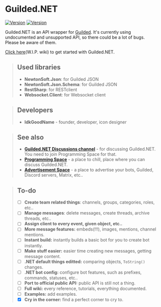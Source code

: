 # Guilded.NET

[![Version](https://img.shields.io/badge/Version-0.0.1-red?style=for-the-badge)](https://github.com/IdkGoodName/Guilded.NET) [![Version](https://img.shields.io/badge/Version-Alpha-red?style=for-the-badge)](https://github.com/IdkGoodName/Guilded.NET)

Guilded.NET is an API wrapper for [Guilded](https://guilded.gg). It's currently using undocumented and unsupported API, so there could be a lot of bugs. Please be aware of them.

[Click here](https://github.com/IdkGoodName/Guilded.NET/wiki)(W.I.P. wiki) to get started with Guilded.NET.

> ## Used libraries
> - **NewtonSoft.Json**: for Guilded JSON
> - **NewtonSoft.Json.Schema**: for Guilded JSON
> - **RestSharp**: for RESTclient
> - **Websocket.Client**: for Websocket client

> ## Developers
> - **IdkGoodName** - founder, developer, icon designer

> ## See also
> - **[Guilded.NET Discussions channel](https://www.guilded.gg/Programming/groups/1DvNOxOD/channels/94a1b65f-50e4-4fb3-a355-e285e7c5257d/chat)** - for discussing Guilded.NET. You need to join Programming Space for that.
> - **[Programming Space](https://guilded.gg/Programming)** - a place to chill, place where you can discuss Guilded.NET.
> - **[Advertisement Space](https://guilded.gg/Advertisement)** - a place to advertise your bots, Guilded, Discord servers, Matrix, etc..

> ## To-do
> - [ ] **Create team related things**: channels, groups, categories, roles, etc..
> - [ ] **Manage messages**: delete messages, create threads, archive threads, etc..
> - [ ] **Assign client to every event, given object, etc..**
> - [ ] **More message features:** embeds(!!!), images, mentions, channel mentions.
> - [ ] **Instant build:** instantly builds a basic bot for you to create bot instantly.
> - [ ] **Make stuff easier:** easier time creating new messages, getting message content.
> - [ ] **.NET default things editted:** comparing objects, `ToString()` changes.
> - [ ] **.NET bot config:** configure bot features, such as prefixes, commands, statuses, etc..
> - [ ] **Port to official public API:** public API is still not a thing.
> - [ ] **Full wiki:** every reference, tutorials, everything documented.
> - [ ] **Examples:** add examples.
> - [x] **Cry in the corner:** find a perfect corner to cry to.